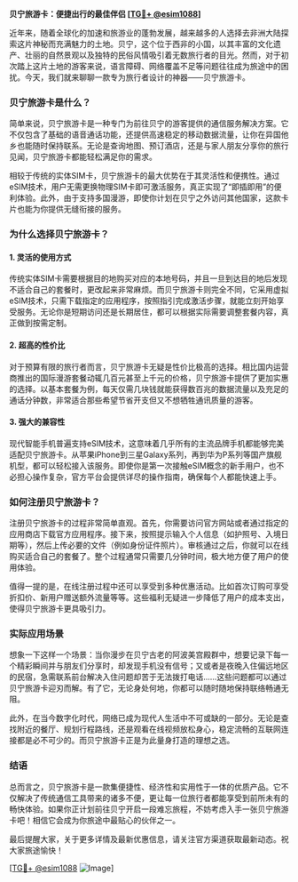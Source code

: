 **贝宁旅游卡：便捷出行的最佳伴侣 [[TG💪+ @esim1088](https://t.me/s/esim1088)]**

近年来，随着全球化的加速和旅游业的蓬勃发展，越来越多的人选择去非洲大陆探索这片神秘而充满魅力的土地。贝宁，这个位于西非的小国，以其丰富的文化遗产、壮丽的自然景观以及独特的民俗风情吸引着无数旅行者的目光。然而，对于初次踏上这片土地的游客来说，语言障碍、网络覆盖不足等问题往往成为旅途中的困扰。今天，我们就来聊聊一款专为旅行者设计的神器——贝宁旅游卡。

### 贝宁旅游卡是什么？

简单来说，贝宁旅游卡是一种专门为前往贝宁的游客提供的通信服务解决方案。它不仅包含了基础的语音通话功能，还提供高速稳定的移动数据流量，让你在异国他乡也能随时保持联系。无论是查询地图、预订酒店，还是与家人朋友分享你的旅行见闻，贝宁旅游卡都能轻松满足你的需求。

相较于传统的实体SIM卡，贝宁旅游卡的最大优势在于其灵活性和便携性。通过eSIM技术，用户无需更换物理SIM卡即可激活服务，真正实现了“即插即用”的便利体验。此外，由于支持多国漫游，即使你计划在贝宁之外访问其他国家，这款卡片也能为你提供无缝衔接的服务。

### 为什么选择贝宁旅游卡？

#### 1. **灵活的使用方式**
   传统实体SIM卡需要根据目的地购买对应的本地号码，并且一旦到达目的地后发现不适合自己的套餐时，更改起来非常麻烦。而贝宁旅游卡则完全不同，它采用虚拟eSIM技术，只需下载指定的应用程序，按照指引完成激活步骤，就能立刻开始享受服务。无论你是短期访问还是长期居住，都可以根据实际需要调整套餐内容，真正做到按需定制。

#### 2. **超高的性价比**
   对于预算有限的旅行者而言，贝宁旅游卡无疑是性价比极高的选择。相比国内运营商推出的国际漫游套餐动辄几百元甚至上千元的价格，贝宁旅游卡提供了更加实惠的选择。以基本套餐为例，每天仅需几块钱就能获得数百兆的数据流量以及充足的通话分钟数，非常适合那些希望节省开支但又不想牺牲通讯质量的游客。

#### 3. **强大的兼容性**
   现代智能手机普遍支持eSIM技术，这意味着几乎所有的主流品牌手机都能够完美适配贝宁旅游卡。从苹果iPhone到三星Galaxy系列，再到华为P系列等国产旗舰机型，都可以轻松接入该服务。即使你是第一次接触eSIM概念的新手用户，也不必担心操作复杂，官方平台会提供详尽的操作指南，确保每个人都能快速上手。

### 如何注册贝宁旅游卡？

注册贝宁旅游卡的过程非常简单直观。首先，你需要访问官方网站或者通过指定的应用商店下载官方应用程序。接下来，按照提示输入个人信息（如护照号、入境日期等），然后上传必要的文件（例如身份证件照片）。审核通过之后，你就可以在线购买适合自己的套餐了。整个过程通常只需要几分钟时间，极大地方便了用户的使用体验。

值得一提的是，在线注册过程中还可以享受到多种优惠活动。比如首次订购可享受折扣价、新用户赠送额外流量等等。这些福利无疑进一步降低了用户的成本支出，使得贝宁旅游卡更具吸引力。

### 实际应用场景

想象一下这样一个场景：当你漫步在贝宁古老的阿波美宫殿群中，想要记录下每一个精彩瞬间并与朋友们分享时，却发现手机没有信号；又或者是夜晚入住偏远地区的民宿，急需联系前台解决入住问题却苦于无法拨打电话……这些问题都可以通过贝宁旅游卡迎刃而解。有了它，无论身处何地，你都可以随时随地保持联络畅通无阻。

此外，在当今数字化时代，网络已成为现代人生活中不可或缺的一部分。无论是查找附近的餐厅、规划行程路线，还是观看在线视频放松身心，稳定流畅的互联网连接都是必不可少的。而贝宁旅游卡正是为此量身打造的理想之选。

### 结语

总而言之，贝宁旅游卡是一款集便捷性、经济性和实用性于一体的优质产品。它不仅解决了传统通信工具带来的诸多不便，更让每一位旅行者都能享受到前所未有的畅快体验。如果你正计划前往贝宁开启一段难忘旅程，不妨考虑入手一张贝宁旅游卡吧！相信它会成为你旅途中最贴心的伙伴之一。

最后提醒大家，关于更多详情及最新优惠信息，请关注官方渠道获取最新动态。祝大家旅途愉快！

[[TG💪+ @esim1088](https://t.me/s/esim1088) ![Image](https://i.postimg.cc/4NQfJmqS/Snipaste-2025-05-13-00-14-12.png)]